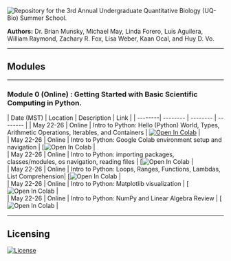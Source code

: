 

![<center><h1> Repository for the 3rd Annual Undergraduate Quantitative Biology (UQ-Bio) Summer School. </h1></center>](link)

<strong>Authors:</strong> Dr. Brian Munsky, Michael May, Linda Forero, Luis Aguilera, William Raymond, Zachary R. Fox, Lisa Weber, Kaan Ocal, and Huy D. Vo.
___

## Modules
___
<left><h3> Module 0 (Online) : Getting Started with Basic Scientific Computing in Python. </h3></left>
| Date (MST) | Location | Description | Link |
| --------| -------- | -------- | -------- |
| May 22-26 | Online | Intro to Python: Hello (Python) World, Types, Arithmetic Operations, Iterables, and Containers | [![Open In Colab](https://colab.research.google.com/assets/colab-badge.svg)](https://colab.research.google.com/drive/1lH2iZGv3gjPaKrj3rkbGy0BOGJ6_2USC?usp=sharing) |  
| May 22-26 | Online | Intro to Python: Google Colab environment setup and navigation | [![Open In Colab]() |  
| May 22-26 | Online |  Intro to Python: importing packages, classes/modules, os navigation, reading files | [![Open In Colab]() |  
| May 22-26  | Online | Intro to Python: Loops, Ranges, Functions, Lambdas, List Comprehension| [![Open In Colab]() |  
|  May 22-26 | Online | Intro to Python: Matplotlib visualization | [![Open In Colab]() |  
| May 22-26 | Online | Intro to Python: NumPy and Linear Algebra Review | [![Open In Colab]() |  

___

## Licensing

[![License](https://img.shields.io/badge/License-BSD_3--Clause-blue.svg)](https://opensource.org/licenses/BSD-3-Clause)
